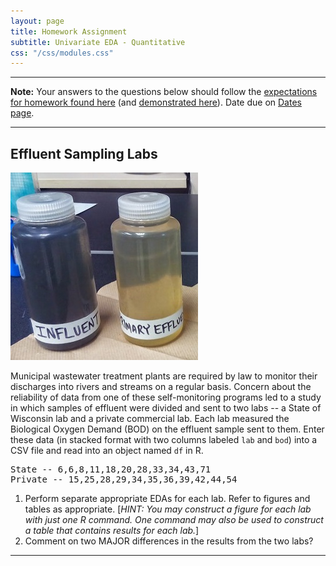```yaml
---
layout: page
title: Homework Assignment
subtitle: Univariate EDA - Quantitative
css: "/css/modules.css"
---
```


----

<div class="alert alert-warning">
<strong>Note:</strong> Your answers to the questions below should follow the <a href="../../resources/hwformat" target="_blank">expectations for homework found here</a> (and <a href="../../resources/FAQ/FAQs/HWFormat_Example.pdf" target="_blank">demonstrated here</a>). Date due on <a href="../../resources/Dates-Current.html" target="_blank">Dates page</a>.
</div>

----

## Effluent Sampling Labs
<img src="../zimgs/effluent-samples.jpg" alt="Effluent Samples" class="img-right">

Municipal wastewater treatment plants are required by law to monitor their discharges into rivers and streams on a regular basis. Concern about the reliability of data from one of these self-monitoring programs led to a study in which samples of effluent were divided and sent to two labs -- a State of Wisconsin lab and a private commercial lab. Each lab measured the Biological Oxygen Demand (BOD) on the effluent sample sent to them. Enter these data (in stacked format with two columns labeled `lab` and `bod`) into a CSV file and read into an object named `df` in R.

<pre>
State -- 6,6,8,11,18,20,28,33,34,43,71
Private -- 15,25,28,29,34,35,36,39,42,44,54
</pre>

1. Perform separate appropriate EDAs for each lab. Refer to figures and tables as appropriate. [*HINT: You may construct a figure for each lab with just one R command. One command may also be used to construct a table that contains results for each lab.*]
1. Comment on two MAJOR differences in the results from the two labs?

----
